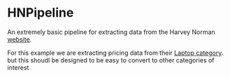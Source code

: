 # HNPipeline
An extremely basic pipeline for extracting data from the Harvey Norman [website](https://www.harveynorman.com.au/).

For this example we are extracting pricing data from their [Laptop category](https://www.harveynorman.com.au/computers-tablets/computers/laptops). but  this shoudl be designed to be easy to convert to other categories of interest
